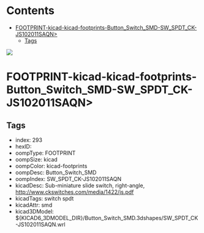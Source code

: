 



Contents
========

* [FOOTPRINT-kicad-kicad-footprints-Button_Switch_SMD-SW_SPDT_CK-JS102011SAQN>](#footprint-kicad-kicad-footprints-button_switch_smd-sw_spdt_ck-js102011saqn)
	* [Tags](#tags)
  
![][im]
# FOOTPRINT-kicad-kicad-footprints-Button_Switch_SMD-SW_SPDT_CK-JS102011SAQN>

## Tags

- index: 293
- hexID: 
- oompType: FOOTPRINT
- oompSize: kicad
- oompColor: kicad-footprints
- oompDesc: Button_Switch_SMD
- oompIndex: SW_SPDT_CK-JS102011SAQN
- kicadDesc: Sub-miniature slide switch, right-angle, http://www.ckswitches.com/media/1422/js.pdf
- kicadTags: switch spdt
- kicadAttr: smd
- kicad3DModel: ${KICAD6_3DMODEL_DIR}/Button_Switch_SMD.3dshapes/SW_SPDT_CK-JS102011SAQN.wrl



[im]: image.png
